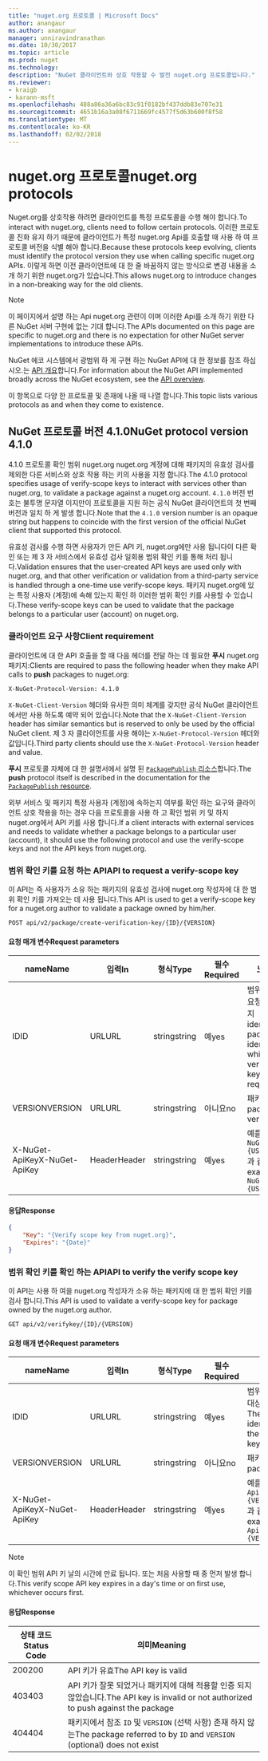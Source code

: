 ```yaml
---
title: "nuget.org 프로토콜 | Microsoft Docs"
author: anangaur
ms.author: anangaur
manager: unniravindranathan
ms.date: 10/30/2017
ms.topic: article
ms.prod: nuget
ms.technology: 
description: "NuGet 클라이언트와 상호 작용할 수 발전 nuget.org 프로토콜입니다."
ms.reviewer:
- kraigb
- karann-msft
ms.openlocfilehash: 488a86a36a6bc83c91f0182bf437ddb83e707e31
ms.sourcegitcommit: 4651b16a3a08f6711669fc4577f5d63b600f8f58
ms.translationtype: MT
ms.contentlocale: ko-KR
ms.lasthandoff: 02/02/2018
---
```

# <a name="nugetorg-protocols"></a><span data-ttu-id="7bc02-103">nuget.org 프로토콜</span><span class="sxs-lookup"><span data-stu-id="7bc02-103">nuget.org protocols</span></span>

<span data-ttu-id="7bc02-104">Nuget.org를 상호작용 하려면 클라이언트를 특정 프로토콜을 수행 해야 합니다.</span><span class="sxs-lookup"><span data-stu-id="7bc02-104">To interact with nuget.org, clients need to follow certain protocols.</span></span> <span data-ttu-id="7bc02-105">이러한 프로토콜 진화 유지 하기 때문에 클라이언트가 특정 nuget.org Api를 호출할 때 사용 하 여 프로토콜 버전을 식별 해야 합니다.</span><span class="sxs-lookup"><span data-stu-id="7bc02-105">Because these protocols keep evolving, clients must identify the protocol version they use when calling specific nuget.org APIs.</span></span> <span data-ttu-id="7bc02-106">이렇게 하면 이전 클라이언트에 대 한 줄 바꿈하지 않는 방식으로 변경 내용을 소개 하기 위한 nuget.org가 있습니다.</span><span class="sxs-lookup"><span data-stu-id="7bc02-106">This allows nuget.org to introduce changes in a non-breaking way for the old clients.</span></span>

> [!Note]
> <span data-ttu-id="7bc02-107">이 페이지에서 설명 하는 Api nuget.org 관련이 이며 이러한 Api를 소개 하기 위한 다른 NuGet 서버 구현에 없는 기대 합니다.</span><span class="sxs-lookup"><span data-stu-id="7bc02-107">The APIs documented on this page are specific to nuget.org and there is no expectation for other NuGet server implementations to introduce these APIs.</span></span> 

<span data-ttu-id="7bc02-108">NuGet 에코 시스템에서 광범위 하 게 구현 하는 NuGet API에 대 한 정보를 참조 하십시오.는 [API 개요](overview.md)합니다.</span><span class="sxs-lookup"><span data-stu-id="7bc02-108">For information about the NuGet API implemented broadly across the NuGet ecosystem, see the [API overview](overview.md).</span></span>

<span data-ttu-id="7bc02-109">이 항목으로 다양 한 프로토콜 및 존재에 나올 때 나열 합니다.</span><span class="sxs-lookup"><span data-stu-id="7bc02-109">This topic lists various protocols as and when they come to existence.</span></span>

## <a name="nuget-protocol-version-410"></a><span data-ttu-id="7bc02-110">NuGet 프로토콜 버전 4.1.0</span><span class="sxs-lookup"><span data-stu-id="7bc02-110">NuGet protocol version 4.1.0</span></span>

<span data-ttu-id="7bc02-111">4.1.0 프로토콜 확인 범위 nuget.org nuget.org 계정에 대해 패키지의 유효성 검사를 제외한 다른 서비스와 상호 작용 하는 키의 사용을 지정 합니다.</span><span class="sxs-lookup"><span data-stu-id="7bc02-111">The 4.1.0 protocol specifies usage of verify-scope keys to interact with services other than nuget.org, to validate a package against a nuget.org account.</span></span> <span data-ttu-id="7bc02-112">`4.1.0` 버전 번호는 불투명 문자열 이지만이 프로토콜을 지원 하는 공식 NuGet 클라이언트의 첫 번째 버전과 일치 하 게 발생 합니다.</span><span class="sxs-lookup"><span data-stu-id="7bc02-112">Note that the `4.1.0` version number is an opaque string but happens to coincide with the first version of the official NuGet client that supported this protocol.</span></span>

<span data-ttu-id="7bc02-113">유효성 검사를 수행 하면 사용자가 만든 API 키, nuget.org에만 사용 됩니다이 다른 확인 또는 제 3 자 서비스에서 유효성 검사 일회용 범위 확인 키를 통해 처리 됩니다.</span><span class="sxs-lookup"><span data-stu-id="7bc02-113">Validation ensures that the user-created API keys are used only with nuget.org, and that other verification or validation from a third-party service is handled through a one-time use verify-scope keys.</span></span> <span data-ttu-id="7bc02-114">패키지 nuget.org에 있는 특정 사용자 (계정)에 속해 있는지 확인 하 이러한 범위 확인 키를 사용할 수 있습니다.</span><span class="sxs-lookup"><span data-stu-id="7bc02-114">These verify-scope keys can be used to validate that the package belongs to a particular user (account) on nuget.org.</span></span>

### <a name="client-requirement"></a><span data-ttu-id="7bc02-115">클라이언트 요구 사항</span><span class="sxs-lookup"><span data-stu-id="7bc02-115">Client requirement</span></span>

<span data-ttu-id="7bc02-116">클라이언트에 대 한 API 호출을 할 때 다음 헤더를 전달 하는 데 필요한 **푸시** nuget.org 패키지:</span><span class="sxs-lookup"><span data-stu-id="7bc02-116">Clients are required to pass the following header when they make API calls to **push** packages to nuget.org:</span></span>

    X-NuGet-Protocol-Version: 4.1.0

<span data-ttu-id="7bc02-117">`X-NuGet-Client-Version` 헤더와 유사한 의미 체계를 갖지만 공식 NuGet 클라이언트 에서만 사용 하도록 예약 되어 있습니다.</span><span class="sxs-lookup"><span data-stu-id="7bc02-117">Note that the `X-NuGet-Client-Version` header has similar semantics but is reserved to only be used by the official NuGet client.</span></span> <span data-ttu-id="7bc02-118">제 3 자 클라이언트를 사용 해야는 `X-NuGet-Protocol-Version` 헤더와 값입니다.</span><span class="sxs-lookup"><span data-stu-id="7bc02-118">Third party clients should use the `X-NuGet-Protocol-Version` header and value.</span></span>

<span data-ttu-id="7bc02-119">**푸시** 프로토콜 자체에 대 한 설명서에서 설명 된 [ `PackagePublish` 리소스](package-publish-resource.md)합니다.</span><span class="sxs-lookup"><span data-stu-id="7bc02-119">The **push** protocol itself is described in the documentation for the [`PackagePublish` resource](package-publish-resource.md).</span></span>

<span data-ttu-id="7bc02-120">외부 서비스 및 패키지 특정 사용자 (계정)에 속하는지 여부를 확인 하는 요구와 클라이언트 상호 작용을 하는 경우 다음 프로토콜을 사용 하 고 확인 범위 키 및 하지 nuget.org에서 API 키를 사용 합니다.</span><span class="sxs-lookup"><span data-stu-id="7bc02-120">If a client interacts with external services and needs to validate whether a package belongs to a particular user (account), it should use the following protocol and use the verify-scope keys and not the API keys from nuget.org.</span></span>

### <a name="api-to-request-a-verify-scope-key"></a><span data-ttu-id="7bc02-121">범위 확인 키를 요청 하는 API</span><span class="sxs-lookup"><span data-stu-id="7bc02-121">API to request a verify-scope key</span></span>

<span data-ttu-id="7bc02-122">이 API는 즉 사용자가 소유 하는 패키지의 유효성 검사에 nuget.org 작성자에 대 한 범위 확인 키를 가져오는 데 사용 됩니다.</span><span class="sxs-lookup"><span data-stu-id="7bc02-122">This API is used to get a verify-scope key for a nuget.org author to validate a package owned by him/her.</span></span>

    POST api/v2/package/create-verification-key/{ID}/{VERSION}

#### <a name="request-parameters"></a><span data-ttu-id="7bc02-123">요청 매개 변수</span><span class="sxs-lookup"><span data-stu-id="7bc02-123">Request parameters</span></span>

<span data-ttu-id="7bc02-124">name</span><span class="sxs-lookup"><span data-stu-id="7bc02-124">Name</span></span>           | <span data-ttu-id="7bc02-125">입력</span><span class="sxs-lookup"><span data-stu-id="7bc02-125">In</span></span>     | <span data-ttu-id="7bc02-126">형식</span><span class="sxs-lookup"><span data-stu-id="7bc02-126">Type</span></span>   | <span data-ttu-id="7bc02-127">필수</span><span class="sxs-lookup"><span data-stu-id="7bc02-127">Required</span></span> | <span data-ttu-id="7bc02-128">노트</span><span class="sxs-lookup"><span data-stu-id="7bc02-128">Notes</span></span>
-------------- | ------ | ------ | -------- | -----
<span data-ttu-id="7bc02-129">ID</span><span class="sxs-lookup"><span data-stu-id="7bc02-129">ID</span></span>             | <span data-ttu-id="7bc02-130">URL</span><span class="sxs-lookup"><span data-stu-id="7bc02-130">URL</span></span>    | <span data-ttu-id="7bc02-131">string</span><span class="sxs-lookup"><span data-stu-id="7bc02-131">string</span></span> | <span data-ttu-id="7bc02-132">예</span><span class="sxs-lookup"><span data-stu-id="7bc02-132">yes</span></span>      | <span data-ttu-id="7bc02-133">범위 확인 키를 요청한 대상 패키지 identidier</span><span class="sxs-lookup"><span data-stu-id="7bc02-133">The package identidier for which the verify scope key is requested</span></span>
<span data-ttu-id="7bc02-134">VERSION</span><span class="sxs-lookup"><span data-stu-id="7bc02-134">VERSION</span></span>        | <span data-ttu-id="7bc02-135">URL</span><span class="sxs-lookup"><span data-stu-id="7bc02-135">URL</span></span>    | <span data-ttu-id="7bc02-136">string</span><span class="sxs-lookup"><span data-stu-id="7bc02-136">string</span></span> | <span data-ttu-id="7bc02-137">아니요</span><span class="sxs-lookup"><span data-stu-id="7bc02-137">no</span></span>       | <span data-ttu-id="7bc02-138">패키지 버전</span><span class="sxs-lookup"><span data-stu-id="7bc02-138">The package version</span></span>
<span data-ttu-id="7bc02-139">X-NuGet-ApiKey</span><span class="sxs-lookup"><span data-stu-id="7bc02-139">X-NuGet-ApiKey</span></span> | <span data-ttu-id="7bc02-140">Header</span><span class="sxs-lookup"><span data-stu-id="7bc02-140">Header</span></span> | <span data-ttu-id="7bc02-141">string</span><span class="sxs-lookup"><span data-stu-id="7bc02-141">string</span></span> | <span data-ttu-id="7bc02-142">예</span><span class="sxs-lookup"><span data-stu-id="7bc02-142">yes</span></span>      | <span data-ttu-id="7bc02-143">예를 들면 `X-NuGet-ApiKey: {USER_API_KEY}`과 같습니다.</span><span class="sxs-lookup"><span data-stu-id="7bc02-143">For example, `X-NuGet-ApiKey: {USER_API_KEY}`</span></span>

#### <a name="response"></a><span data-ttu-id="7bc02-144">응답</span><span class="sxs-lookup"><span data-stu-id="7bc02-144">Response</span></span>

```json
{
    "Key": "{Verify scope key from nuget.org}",
    "Expires": "{Date}"
}
```

### <a name="api-to-verify-the-verify-scope-key"></a><span data-ttu-id="7bc02-145">범위 확인 키를 확인 하는 API</span><span class="sxs-lookup"><span data-stu-id="7bc02-145">API to verify the verify scope key</span></span>

<span data-ttu-id="7bc02-146">이 API는 사용 하 여을 nuget.org 작성자가 소유 하는 패키지에 대 한 범위 확인 키를 검사 합니다.</span><span class="sxs-lookup"><span data-stu-id="7bc02-146">This API is used to validate a verify-scope key for package owned by the nuget.org author.</span></span>

    GET api/v2/verifykey/{ID}/{VERSION}

#### <a name="request-parameters"></a><span data-ttu-id="7bc02-147">요청 매개 변수</span><span class="sxs-lookup"><span data-stu-id="7bc02-147">Request parameters</span></span>

<span data-ttu-id="7bc02-148">name</span><span class="sxs-lookup"><span data-stu-id="7bc02-148">Name</span></span>           | <span data-ttu-id="7bc02-149">입력</span><span class="sxs-lookup"><span data-stu-id="7bc02-149">In</span></span>     | <span data-ttu-id="7bc02-150">형식</span><span class="sxs-lookup"><span data-stu-id="7bc02-150">Type</span></span>   | <span data-ttu-id="7bc02-151">필수</span><span class="sxs-lookup"><span data-stu-id="7bc02-151">Required</span></span> | <span data-ttu-id="7bc02-152">노트</span><span class="sxs-lookup"><span data-stu-id="7bc02-152">Notes</span></span>
-------------  | ------ | ------ | -------- | -----
<span data-ttu-id="7bc02-153">ID</span><span class="sxs-lookup"><span data-stu-id="7bc02-153">ID</span></span>             | <span data-ttu-id="7bc02-154">URL</span><span class="sxs-lookup"><span data-stu-id="7bc02-154">URL</span></span>    | <span data-ttu-id="7bc02-155">string</span><span class="sxs-lookup"><span data-stu-id="7bc02-155">string</span></span> | <span data-ttu-id="7bc02-156">예</span><span class="sxs-lookup"><span data-stu-id="7bc02-156">yes</span></span>      | <span data-ttu-id="7bc02-157">범위 확인 키를 요청한 대상 패키지 식별자</span><span class="sxs-lookup"><span data-stu-id="7bc02-157">The package identifier for which the verify scope key is requested</span></span>
<span data-ttu-id="7bc02-158">VERSION</span><span class="sxs-lookup"><span data-stu-id="7bc02-158">VERSION</span></span>        | <span data-ttu-id="7bc02-159">URL</span><span class="sxs-lookup"><span data-stu-id="7bc02-159">URL</span></span>    | <span data-ttu-id="7bc02-160">string</span><span class="sxs-lookup"><span data-stu-id="7bc02-160">string</span></span> | <span data-ttu-id="7bc02-161">아니요</span><span class="sxs-lookup"><span data-stu-id="7bc02-161">no</span></span>       | <span data-ttu-id="7bc02-162">패키지 버전</span><span class="sxs-lookup"><span data-stu-id="7bc02-162">The package version</span></span>
<span data-ttu-id="7bc02-163">X-NuGet-ApiKey</span><span class="sxs-lookup"><span data-stu-id="7bc02-163">X-NuGet-ApiKey</span></span> | <span data-ttu-id="7bc02-164">Header</span><span class="sxs-lookup"><span data-stu-id="7bc02-164">Header</span></span> | <span data-ttu-id="7bc02-165">string</span><span class="sxs-lookup"><span data-stu-id="7bc02-165">string</span></span> | <span data-ttu-id="7bc02-166">예</span><span class="sxs-lookup"><span data-stu-id="7bc02-166">yes</span></span>      | <span data-ttu-id="7bc02-167">예를 들면 `X-NuGet-ApiKey: {VERIFY_SCOPE_KEY}`과 같습니다.</span><span class="sxs-lookup"><span data-stu-id="7bc02-167">For example, `X-NuGet-ApiKey: {VERIFY_SCOPE_KEY}`</span></span>

> [!Note]
> <span data-ttu-id="7bc02-168">이 확인 범위 API 키 날의 시간에 만료 됩니다. 또는 처음 사용할 때 중 먼저 발생 합니다.</span><span class="sxs-lookup"><span data-stu-id="7bc02-168">This verify scope API key expires in a day's time or on first use, whichever occurs first.</span></span>

#### <a name="response"></a><span data-ttu-id="7bc02-169">응답</span><span class="sxs-lookup"><span data-stu-id="7bc02-169">Response</span></span>

<span data-ttu-id="7bc02-170">상태 코드</span><span class="sxs-lookup"><span data-stu-id="7bc02-170">Status Code</span></span> | <span data-ttu-id="7bc02-171">의미</span><span class="sxs-lookup"><span data-stu-id="7bc02-171">Meaning</span></span>
----------- | -------
<span data-ttu-id="7bc02-172">200</span><span class="sxs-lookup"><span data-stu-id="7bc02-172">200</span></span>         | <span data-ttu-id="7bc02-173">API 키가 유효</span><span class="sxs-lookup"><span data-stu-id="7bc02-173">The API key is valid</span></span>
<span data-ttu-id="7bc02-174">403</span><span class="sxs-lookup"><span data-stu-id="7bc02-174">403</span></span>         | <span data-ttu-id="7bc02-175">API 키가 잘못 되었거나 패키지에 대해 적용할 인증 되지 않았습니다.</span><span class="sxs-lookup"><span data-stu-id="7bc02-175">The API key is invalid or not authorized to push against the package</span></span>
<span data-ttu-id="7bc02-176">404</span><span class="sxs-lookup"><span data-stu-id="7bc02-176">404</span></span>         | <span data-ttu-id="7bc02-177">패키지에서 참조 `ID` 및 `VERSION` (선택 사항) 존재 하지 않는</span><span class="sxs-lookup"><span data-stu-id="7bc02-177">The package referred to by `ID` and `VERSION` (optional) does not exist</span></span>

